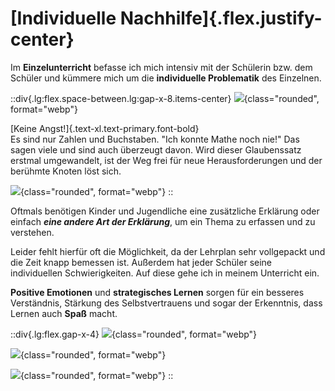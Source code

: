 # [Individuelle Nachhilfe]{.flex.justify-center}

Im **Einzelunterricht** befasse ich mich intensiv mit der Schülerin bzw. dem Schüler und kümmere mich um die **individuelle Problematik** des Einzelnen.

::div{.lg:flex.space-between.lg:gap-x-8.items-center}
![](/jessica_thinking.jpg){class="rounded", format="webp"}

[Keine Angst!]{.text-xl.text-primary.font-bold}<br>
Es sind nur Zahlen und Buchstaben.
"Ich konnte Mathe noch nie!"
Das sagen viele und sind auch überzeugt davon. 
Wird dieser Glaubenssatz erstmal umgewandelt, ist der Weg frei für neue Herausforderungen und der berühmte Knoten löst sich.​

![](/jessica_knowing.jpg){class="rounded", format="webp"}
::


Oftmals benötigen Kinder und Jugendliche eine zusätzliche Erklärung oder einfach ***eine andere Art der Erklärung***, um ein Thema zu erfassen und zu verstehen.

Leider fehlt hierfür oft die Möglichkeit, da der Lehrplan sehr vollgepackt und die Zeit knapp bemessen ist.
Außerdem hat jeder Schüler seine individuellen Schwierigkeiten. Auf diese gehe ich in meinem Unterricht ein.

**Positive Emotionen** und **strategisches Lernen** sorgen für ein besseres Verständnis, Stärkung des Selbstvertrauens und sogar der Erkenntnis, dass Lernen auch **Spaß​** macht.

::div{.lg:flex.gap-x-4}
![](/jessica_thinking.jpg){class="rounded", format="webp"}

![](/jessica_thinking.jpg){class="rounded", format="webp"}

![](/jessica_thinking.jpg){class="rounded", format="webp"}
::
